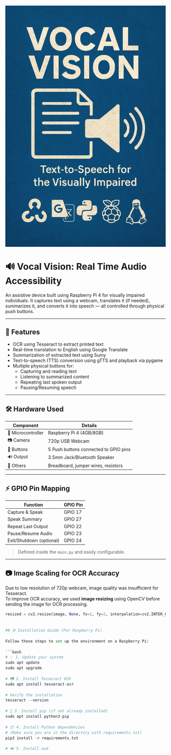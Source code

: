 

![Vocal Vision Thumbnail](images/project_thumbnail.png)


# 🔊 Vocal Vision: Real Time Audio Accessibility

An assistive device built using Raspberry Pi 4 for visually impaired individuals. It captures text using a webcam, translates it (if needed), summarizes it, and converts it into speech — all controlled through physical push buttons.

---

## 📌 Features

- OCR using Tesseract to extract printed text
- Real-time translation to English using Google Translate
- Summarization of extracted text using Sumy
- Text-to-speech (TTS) conversion using gTTS and playback via pygame
- Multiple physical buttons for:
  - Capturing and reading text
  - Listening to summarized content
  - Repeating last spoken output
  - Pausing/Resuming speech

---

## 🛠️ Hardware Used

| Component        | Details                              |
|------------------|--------------------------------------|
| 🎯 Microcontroller | Raspberry Pi 4 (4GB/8GB)             |
| 📷 Camera         | 720p USB Webcam                      |
| 🔘 Buttons        | 5 Push buttons connected to GPIO pins |
| 🔊 Output         | 3.5mm Jack/Bluetooth Speaker          |
| 🧠 Others         | Breadboard, jumper wires, resistors  |

---

## ⚡ GPIO Pin Mapping

| Function                | GPIO Pin |
|-------------------------|----------|
| Capture & Speak         | GPIO 17  |
| Speak Summary           | GPIO 27  |
| Repeat Last Output      | GPIO 22  |
| Pause/Resume Audio      | GPIO 23  |
| Exit/Shutdown (optional)| GPIO 24  |

> Defined inside the `main.py` and easily configurable.

---

## 📷 Image Scaling for OCR Accuracy

Due to low resolution of 720p webcam, image quality was insufficient for Tesseract.  
To improve OCR accuracy, we used **image resizing** using OpenCV before sending the image for OCR processing.

```python
resized = cv2.resize(image, None, fx=2, fy=2, interpolation=cv2.INTER_CUBIC)


## ⚙️ Installation Guide (For Raspberry Pi)

Follow these steps to set up the environment on a Raspberry Pi:

```bash
# ✅ 1. Update your system
sudo apt update
sudo apt upgrade

# 📷 2. Install Tesseract OCR
sudo apt install tesseract-ocr

# Verify the installation
tesseract --version

# 🐍 3. Install pip (if not already installed)
sudo apt install python3-pip

# 📦 4. Install Python dependencies
# (Make sure you are in the directory with requirements.txt)
pip3 install -r requirements.txt

# 🔊 5. Install aud